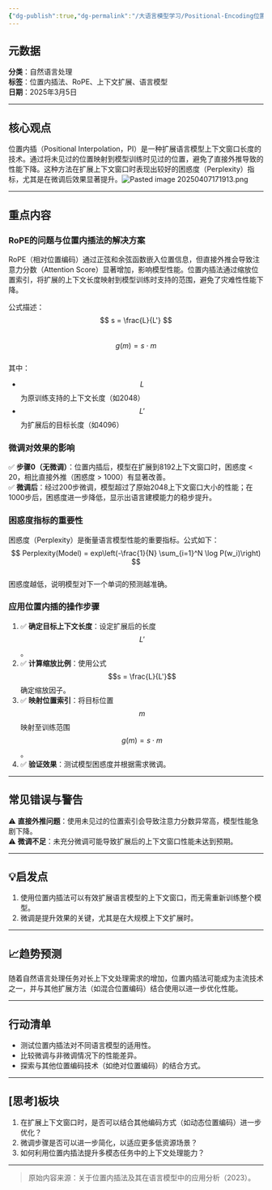 ```yaml
---
{"dg-publish":true,"dg-permalink":"/大语言模型学习/Positional-Encoding位置编码/位置内插法扩展语言模型上下文长度","dg-home":false,"dg-description":"在此输入笔记的描述","dg-hide":false,"dg-hide-title":false,"dg-show-backlinks":true,"dg-show-local-graph":true,"dg-show-inline-title":true,"dg-pinned":false,"dg-passphrase":"在此输入访问密码","dg-enable-mathjax":false,"dg-enable-mermaid":false,"dg-enable-uml":false,"dg-note-icon":0,"dg-enable-dataview":false,"tags":["NLP"],"permalink":"/大语言模型学习/Positional-Encoding位置编码/位置内插法扩展语言模型上下文长度/","dgShowBacklinks":true,"dgShowLocalGraph":true,"dgShowInlineTitle":true,"dgPassFrontmatter":true,"noteIcon":0,"created":"2025-04-07T17:18:45.000+08:00","updated":"2025-04-13T13:06:02.000+08:00"}
---
```




## 元数据
**分类**：自然语言处理  
**标签**：位置内插法、RoPE、上下文扩展、语言模型  
**日期**：2025年3月5日  

---



## 核心观点
位置内插（Positional Interpolation，PI）是一种扩展语言模型上下文窗口长度的技术。通过将未见过的位置映射到模型训练时见过的位置，避免了直接外推导致的性能下降。这种方法在扩展上下文窗口时表现出较好的困惑度（Perplexity）指标，尤其是在微调后效果显著提升。![Pasted image 20250407171913.png](/img/user/%E9%99%84%E4%BB%B6/Pasted%20image%2020250407171913.png)

---



## 重点内容

### RoPE的问题与位置内插法的解决方案
RoPE（相对位置编码）通过正弦和余弦函数嵌入位置信息，但直接外推会导致注意力分数（Attention Score）显著增加，影响模型性能。位置内插法通过缩放位置索引，将扩展的上下文长度映射到模型训练时支持的范围，避免了灾难性性能下降。

公式描述：
$$
s = \frac{L}{L'}
$$  
$$
g(m) = s \cdot m
$$  
其中：
- $$L$$ 为原训练支持的上下文长度（如2048）
- $$L'$$ 为扩展后的目标长度（如4096）


### 微调对效果的影响
✅ **步骤0（无微调）**：位置内插后，模型在扩展到8192上下文窗口时，困惑度 < 20，相比直接外推（困惑度 > 1000）有显著改善。  
✅ **微调后**：经过200步微调，模型超过了原始2048上下文窗口大小的性能；在1000步后，困惑度进一步降低，显示出语言建模能力的稳步提升。


### 困惑度指标的重要性
困惑度（Perplexity）是衡量语言模型性能的重要指标。公式如下：
$$
Perplexity(Model) = exp\left(-\frac{1}{N} \sum_{i=1}^N \log P(w_i)\right)
$$  
困惑度越低，说明模型对下一个单词的预测越准确。


### 应用位置内插的操作步骤
1. ✅ **确定目标上下文长度**：设定扩展后的长度 $$L'$$。  
2. ✅ **计算缩放比例**：使用公式 $$s = \frac{L}{L'}$$ 确定缩放因子。  
3. ✅ **映射位置索引**：将目标位置 $$m$$ 映射至训练范围 $$g(m) = s \cdot m$$。  
4. ✅ **验证效果**：测试模型困惑度并根据需求微调。

---



## 常见错误与警告
⚠ **直接外推问题**：使用未见过的位置索引会导致注意力分数异常高，模型性能急剧下降。  
⚠ **微调不足**：未充分微调可能导致扩展后的上下文窗口性能未达到预期。

---



## 💡启发点
1. 使用位置内插法可以有效扩展语言模型的上下文窗口，而无需重新训练整个模型。  
2. 微调是提升效果的关键，尤其是在大规模上下文扩展时。

---



## 📈趋势预测
随着自然语言处理任务对长上下文处理需求的增加，位置内插法可能成为主流技术之一，并与其他扩展方法（如混合位置编码）结合使用以进一步优化性能。

---



## 行动清单
- 测试位置内插法对不同语言模型的适用性。  
- 比较微调与非微调情况下的性能差异。  
- 探索与其他位置编码技术（如绝对位置编码）的结合方式。

---



## [思考]板块
1. 在扩展上下文窗口时，是否可以结合其他编码方式（如动态位置编码）进一步优化？  
2. 微调步骤是否可以进一步简化，以适应更多低资源场景？  
3. 如何利用位置内插法提升多模态任务中的上下文处理能力？

---

> 原始内容来源：关于位置内插法及其在语言模型中的应用分析（2023）。
